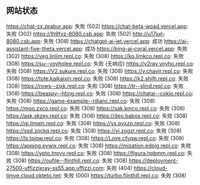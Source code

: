 ## 网站状态
https://chat-zx.zeabur.app: 失败 (502)
https://chat-beta-woad.vercel.app: 失败 (302)
https://lh9fvz-8080.csb.app: 失败 (502)
http://u17sxl-8080.csb.app: 失败 (308)
https://chatgpt-ai-jet.vercel.app: 成功
https://ai-assistant-five-theta.vercel.app: 成功
https://bing-ai-coral.vercel.app: 失败 (302)
https://veg.linlim.repl.co: 失败 (308)
https://ko.limkco.repl.co: 失败 (308)
https://su--yoyholee.repl.co: 失败 (无响应)
https://v2ray.yoyho.repl.co: 失败 (308)
https://V2.sukure.repl.co: 失败 (308)
https://v.chavir.repl.co: 失败 (308)
https://tote.kaikaixin.repl.co: 失败 (308)
https://k2.shilh.repl.co: 失败 (308)
https://rows--zixk.repl.co: 失败 (308)
https://tr--slind.repl.co: 失败 (308)
https://beaspy--hting.repl.co: 失败 (308)
https://chatai--cokio.repl.co: 失败 (308)
https://game-example--rdianc.repl.co: 失败 (308)
https://moo.zxco.repl.co: 失败 (308)
https://sak.kmco.repl.co: 失败 (308)
https://ask.skzey.repl.co: 失败 (308)
https://deo.babox.repl.co: 失败 (308)
https://qi.limqin.repl.co: 失败 (308)
https://ys.pyxzp.repl.co: 失败 (308)
https://ssd.zockq.repl.co: 失败 (308)
https://vi.zogzr.repl.co: 失败 (308)
https://ls.tpjow.repl.co: 失败 (308)
https://Love.cfvqw.repl.co: 失败 (308)
https://apping.eywjx.repl.co: 失败 (308)
https://mization.edpjg.repl.co: 失败 (308)
https://ypto.tnpyv.repl.co: 失败 (308)
https://figura.hpbmm.repl.co: 失败 (308)
https://oufile--flinthill.repl.co: 失败 (308)
https://deployment-27500-uffizzixray-ss55.app.uffizzi.com: 失败 (404)
https://cloud-limve.cloud.okteto.net: 失败 (000)
https://turbo.flinthill.repl.co: 失败 (308)

